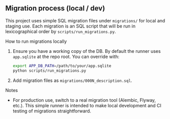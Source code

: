 Migration process (local / dev)
------------------------------

This project uses simple SQL migration files under `migrations/` for
local and staging use. Each migration is an SQL script that will be run in
lexicographical order by `scripts/run_migrations.py`.

How to run migrations locally

1. Ensure you have a working copy of the DB. By default the runner uses
   `app.sqlite` at the repo root. You can override with:

   ```bash
   export APP_DB_PATH=/path/to/your/app.sqlite
   python scripts/run_migrations.py
   ```

2. Add migration files as `migrations/000N_description.sql`.

Notes
- For production use, switch to a real migration tool (Alembic, Flyway,
  etc.). This simple runner is intended to make local development and
  CI testing of migrations straightforward.
